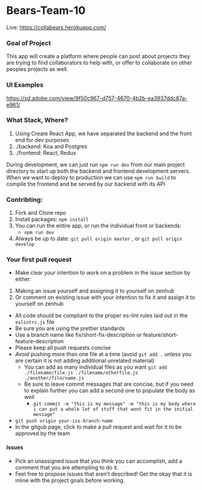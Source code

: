 # Bears-Team-10
 Live: https://collabears.herokuapp.com/

### Goal of Project
 This app will create a platform where people can post about projects they are trying to find collaborators to help with, or offer to collaborate on other peoples projects as well.

### UI Examples
https://xd.adobe.com/view/9f50c967-d757-4670-4b2b-ea3937ddc87a-e961/

### What Stack, Where?
  1. Using Create React App, we have separated the backend and the front end for dev purposes
  2. ./backend: Koa and Postgres
  3. ./frontend: React, Redux
  
During development, we can just run `npm run dev` from our main project directory to start up both the backend and frontend development servers. When we want to deploy to production we can use `npm run build` to compile the frontend and be served by our backend with its API

### Contribting: 
  1. Fork and Clone repo
  2. Install packages: `npm install`
  3. You can run the entire app, or run the individual front or backends:
       - `npm run dev`
  4. Always be up to date: `git pull origin master` , or  `git pull origin develop`

  ### Your first pull request
  - Make clear your intention to work on a problem in the issue section by either: 
   1. Making an issue yourself and assigning it to yourself on zenhub
   2. Or comment on existing issue with your intention to fix it and assign it to yourself on zenhub
  - All code should be compliant to the proper es-lint rules laid out in the `eslintrc.js` file
  - Be sure you are using the prettier standards 
  - Use a branch name like fix/short-fix-description or feature/short-feature-description
  - Please keep all push requests concise
  - *Avoid* pushing more than one file at a time (avoid `git add .` unless you are certain it is not adding additional unrelated material)
    - You can add as many individual files as you want `git add ./filename/file.js ./filename/otherfile.js ./another/file/name.js`
    - Be sure to leave commit messages that are concise, but if you need to explain further you can add a second one to populate the body as well
       - `git commit -m "this is my message" -m "this is my body where i can put a whole lot of stuff that wont fit in the initial message"`
  - `git push origin your-iss-branch-name`
  - In the gitgub page, click to make a pull request and wait for it to be approved by the team 
  #### Issues
  - Pick an unassigned issue that you think you can accomplish, add a comment that you are attempting to do it.
  - Feel free to propose issues that aren’t described! Get the okay that it is inline with the project goals before working.
